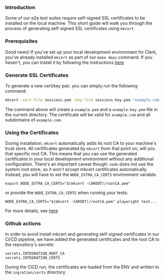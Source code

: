 ### Introduction

Some of our e2e test suites require self-signed SSL certificates to be installed on the local machine. This short guide will walk you through the process of generating self-signed SSL certificates using `mkcert`.

### Prerequisites

Good news! If you've set up your local development environment for Clerk, you've already installed `mkcert` as part of our `make deps` command. If you haven't, you can install it by following the instructions [here](https://github.com/FiloSottile/mkcert)

### Generate SSL Certificates

To generate a new cert/key pair, you can simply run the following command:

```bash
mkcert -cert-file sessions.pem -key-file sessions-key.pem "example.com" "*.example.com"
```

The command above will create a `example.pem` and a `example-key.pem` file in the current directory. The certificate will be valid for `example.com` and all subdomains of `example.com`.

### Using the Certificates

During installation, `mkcert` automatically adds its root CA to your machine's trust store. All certificates generated by `mkcert` from that point on, will you that specific root CA. This means that you can use the generated certificates in your local development environment without any additional configuration. There's an important caveat though: `node` does not use the system root store, so it won't accept mkcert certificates automatically. Instead, you will have to set the `NODE_EXTRA_CA_CERTS` environment variable.

```shell
export NODE_EXTRA_CA_CERTS="$(mkcert -CAROOT)/rootCA.pem"
```

or provide the `NODE_EXTRA_CA_CERTS` when running your tests:

```shell
NODE_EXTRA_CA_CERTS="$(mkcert -CAROOT)/rootCA.pem" playwright test...
```

For more details, see [here](https://github.com/FiloSottile/mkcert?tab=readme-ov-file#changing-the-location-of-the-ca-files)

### Github actions

In order to avoid install mkcert and generating self-signed certificates in our CI/CD pipeline, we have added the generated certificates and the root CA to the repository's secrets:

```shell
secrets.INTEGRATION_ROOT_CA
secrets.INTEGRATION_CERTS
```

During the CICD run, the certificates are loaded from the ENV and written to the `ingration/certs` directory.
